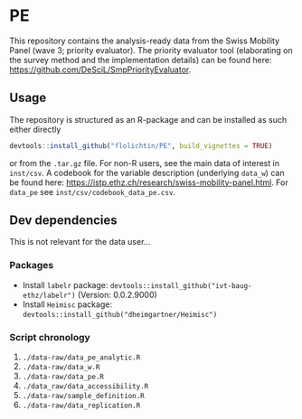 # PE

This repository contains the analysis-ready data from the Swiss Mobility Panel (wave 3; priority evaluator). The priority evaluator tool (elaborating on the survey method and the implementation details) can be found here: https://github.com/DeSciL/SmpPriorityEvaluator.

## Usage

The repository is structured as an R-package and can be installed as such either directly

```R
devtools::install_github("flolichtin/PE", build_vignettes = TRUE)
```

or from the `.tar.gz` file. For non-R users, see the main data of interest in `inst/csv`. A codebook for the variable description (underlying `data_w`) can be found here: https://istp.ethz.ch/research/swiss-mobility-panel.html. For `data_pe` see `inst/csv/codebook_data_pe.csv`.

## Dev dependencies

This is not relevant for the data user...

### Packages

- Install `labelr` package: `devtools::install_github("ivt-baug-ethz/labelr")` (Version: 0.0.2.9000)
- Install `Heimisc` package: `devtools::install_github("dheimgartner/Heimisc")`

### Script chronology

1. `./data-raw/data_pe_analytic.R`
2. `./data-raw/data_w.R`
3. `./data-raw/data_pe.R`
4. `./data_raw/data_accessibility.R`
5. `./data-raw/sample_definition.R`
6. `./data-raw/data_replication.R`
